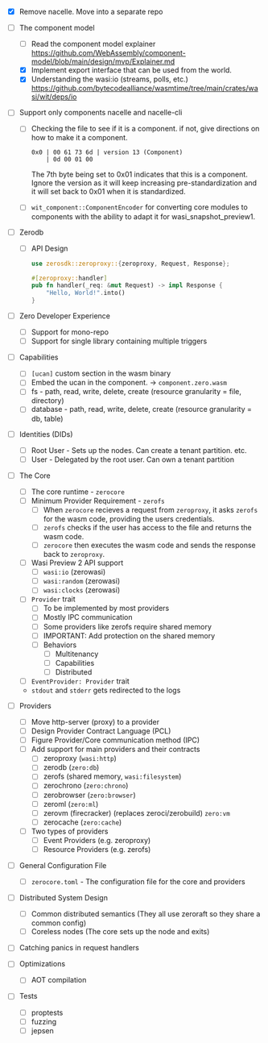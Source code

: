 - [x] Remove nacelle. Move into a separate repo


- [ ] The component model

  - [ ] Read the component model explainer https://github.com/WebAssembly/component-model/blob/main/design/mvp/Explainer.md
  - [x] Implement export interface that can be used from the world.
  - [x] Understanding the wasi:io (streams, polls, etc.) https://github.com/bytecodealliance/wasmtime/tree/main/crates/wasi/wit/deps/io

- [ ] Support only components nacelle and nacelle-cli

  - [ ] Checking the file to see if it is a component. if not, give directions on how to make it a component.

    ```
    0x0 | 00 61 73 6d | version 13 (Component)
        | 0d 00 01 00
    ```

    The 7th byte being set to 0x01 indicates that this is a component. Ignore the version as it will keep increasing pre-standardization and it will set back to 0x01 when it is standardized.

  - [ ] `wit_component::ComponentEncoder` for converting core modules to components with the ability to adapt it for wasi_snapshot_preview1.

- [ ] Zerodb

  - [ ] API Design

    ```rust
    use zerosdk::zeroproxy::{zeroproxy, Request, Response};

    #[zeroproxy::handler]
    pub fn handler(_req: &mut Request) -> impl Response {
        "Hello, World!".into()
    }
    ```

- [ ] Zero Developer Experience

  - [ ] Support for mono-repo
  - [ ] Support for single library containing multiple triggers

- [ ] Capabilities

  - [ ] `[ucan]` custom section in the wasm binary
  - [ ] Embed the ucan in the component. -> `component.zero.wasm`
  - [ ] fs - path, read, write, delete, create (resource granularity = file, directory)
  - [ ] database - path, read, write, delete, create (resource granularity = db, table)

- [ ] Identities (DIDs)

  - [ ] Root User - Sets up the nodes. Can create a tenant partition. etc.
  - [ ] User - Delegated by the root user. Can own a tenant partition

- [ ] The Core

  - [ ] The core runtime - `zerocore`
  - [ ] Minimum Provider Requirement - `zerofs`
    - [ ] When `zerocore` recieves a request from `zeroproxy`, it asks `zerofs` for the wasm code, providing the users credentials.
    - [ ] `zerofs` checks if the user has access to the file and returns the wasm code.
    - [ ] `zerocore` then executes the wasm code and sends the response back to `zeroproxy`.
  - [ ] Wasi Preview 2 API support
    - [ ] `wasi:io` (zerowasi)
    - [ ] `wasi:random` (zerowasi)
    - [ ] `wasi:clocks` (zerowasi)
  - [ ] `Provider` trait
    - [ ] To be implemented by most providers
    - [ ] Mostly IPC communication
    - [ ] Some providers like zerofs require shared memory
    - [ ] IMPORTANT: Add protection on the shared memory
    - [ ] Behaviors
      - [ ] Multitenancy
      - [ ] Capabilities
      - [ ] Distributed
  - [ ] `EventProvider: Provider` trait
  - `stdout` and `stderr` gets redirected to the logs

- [ ] Providers

  - [ ] Move http-server (proxy) to a provider
  - [ ] Design Provider Contract Language (PCL)
  - [ ] Figure Provider/Core communication method (IPC)
  - [ ] Add support for main providers and their contracts
    - [ ] zeroproxy (`wasi:http`)
    - [ ] zerodb (`zero:db`)
    - [ ] zerofs (shared memory, `wasi:filesystem`)
    - [ ] zerochrono (`zero:chrono`)
    - [ ] zerobrowser (`zero:browser`)
    - [ ] zeroml (`zero:ml`)
    - [ ] zerovm (firecracker) (replaces zeroci/zerobuild) `zero:vm`
    - [ ] zerocache (`zero:cache`)
  - [ ] Two types of providers
    - [ ] Event Providers (e.g. zeroproxy)
    - [ ] Resource Providers (e.g. zerofs)

- [ ] General Configuration File

  - [ ] `zerocore.toml` - The configuration file for the core and providers

- [ ] Distributed System Design

  - [ ] Common distributed semantics (They all use zeroraft so they share a common config)
  - [ ] Coreless nodes (The core sets up the node and exits)

- [ ] Catching panics in request handlers

- [ ] Optimizations
  - [ ] AOT compilation

- [ ] Tests

  - [ ] proptests
  - [ ] fuzzing
  - [ ] jepsen
